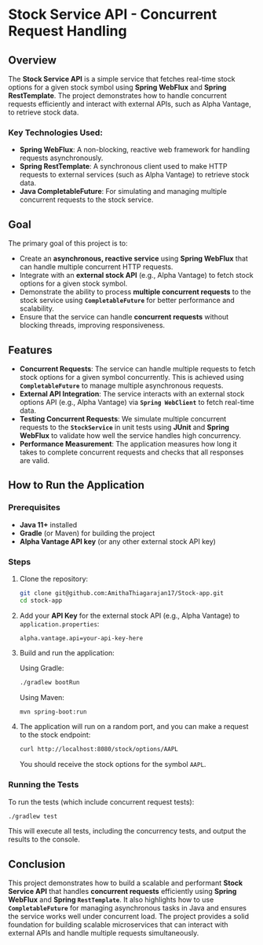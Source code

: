 # Stock Service API - Concurrent Request Handling

## Overview

The **Stock Service API** is a simple service that fetches real-time stock options for a given stock symbol using **Spring WebFlux** and **Spring RestTemplate**. The project demonstrates how to handle concurrent requests efficiently and interact with external APIs, such as Alpha Vantage, to retrieve stock data.

### Key Technologies Used:
- **Spring WebFlux**: A non-blocking, reactive web framework for handling requests asynchronously.
- **Spring RestTemplate**: A synchronous client used to make HTTP requests to external services (such as Alpha Vantage) to retrieve stock data.
- **Java CompletableFuture**: For simulating and managing multiple concurrent requests to the stock service.

## Goal

The primary goal of this project is to:
- Create an **asynchronous, reactive service** using **Spring WebFlux** that can handle multiple concurrent HTTP requests.
- Integrate with an **external stock API** (e.g., Alpha Vantage) to fetch stock options for a given stock symbol.
- Demonstrate the ability to process **multiple concurrent requests** to the stock service using **`CompletableFuture`** for better performance and scalability.
- Ensure that the service can handle **concurrent requests** without blocking threads, improving responsiveness.

## Features

- **Concurrent Requests**: The service can handle multiple requests to fetch stock options for a given symbol concurrently. This is achieved using **`CompletableFuture`** to manage multiple asynchronous requests.
- **External API Integration**: The service interacts with an external stock options API (e.g., Alpha Vantage) via **`Spring WebClient`** to fetch real-time data.
- **Testing Concurrent Requests**: We simulate multiple concurrent requests to the **`StockService`** in unit tests using **JUnit** and **Spring WebFlux** to validate how well the service handles high concurrency.
- **Performance Measurement**: The application measures how long it takes to complete concurrent requests and checks that all responses are valid.

## How to Run the Application

### Prerequisites

- **Java 11+** installed
- **Gradle** (or Maven) for building the project
- **Alpha Vantage API key** (or any other external stock API key)

### Steps

1. Clone the repository:

   ```bash
   git clone git@github.com:AmithaThiagarajan17/Stock-app.git
   cd stock-app
   ```

2. Add your **API Key** for the external stock API (e.g., Alpha Vantage) to `application.properties`:

   ```properties
   alpha.vantage.api=your-api-key-here
   ```

3. Build and run the application:

   Using Gradle:

   ```bash
   ./gradlew bootRun
   ```

   Using Maven:

   ```bash
   mvn spring-boot:run
   ```

4. The application will run on a random port, and you can make a request to the stock endpoint:

   ```bash
   curl http://localhost:8080/stock/options/AAPL
   ```

   You should receive the stock options for the symbol `AAPL`.

### Running the Tests

To run the tests (which include concurrent request tests):

```bash
./gradlew test
```

This will execute all tests, including the concurrency tests, and output the results to the console.


## Conclusion

This project demonstrates how to build a scalable and performant **Stock Service API** that handles **concurrent requests** efficiently using **Spring WebFlux** and **Spring `RestTemplate`**. It also highlights how to use **`CompletableFuture`** for managing asynchronous tasks in Java and ensures the service works well under concurrent load. The project provides a solid foundation for building scalable microservices that can interact with external APIs and handle multiple requests simultaneously.
